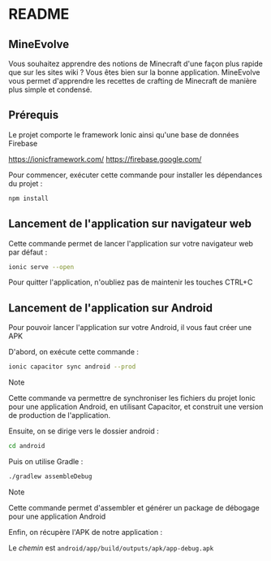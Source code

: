 # README

## MineEvolve

Vous souhaitez apprendre des notions de Minecraft d'une façon plus rapide que sur les sites wiki ? Vous êtes bien sur la bonne application.
MineEvolve vous permet d'apprendre les recettes de crafting de Minecraft de manière plus simple et condensé.


## Prérequis

Le projet comporte le framework Ionic ainsi qu'une base de données Firebase

https://ionicframework.com/
https://firebase.google.com/


Pour commencer, exécuter cette commande pour installer les dépendances du projet  :

```bash
npm install
```

## Lancement de l'application sur navigateur web

Cette commande permet de lancer l'application sur votre navigateur web par défaut :

```bash
ionic serve --open
```

Pour quitter l'application, n'oubliez pas de maintenir les touches CTRL+C

## Lancement de l'application sur Android

Pour pouvoir lancer l'application sur votre Android, il vous faut créer une APK

D'abord, on exécute cette commande :

```bash
ionic capacitor sync android --prod
```

> [!NOTE]
> Cette commande va permettre de synchroniser les fichiers du projet Ionic pour une application Android, en utilisant Capacitor, et construit une version de production de l'application.

Ensuite, on se dirige vers le dossier android :

```bash
cd android
```

Puis on utilise Gradle :

```bash
./gradlew assembleDebug
```
> [!NOTE]
> Cette commande permet d'assembler et générer un package de débogage pour une application Android

Enfin, on récupère l'APK de notre application :

Le _chemin_ est `android/app/build/outputs/apk/app-debug.apk`